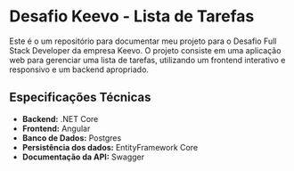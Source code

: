 # Desafio Keevo - Lista de Tarefas
Este é o um repositório para documentar meu projeto para o Desafio Full Stack Developer da empresa Keevo. O projeto consiste em uma aplicação web para gerenciar uma lista de tarefas, utilizando um frontend interativo e responsivo e um backend apropriado.
## Especificações Técnicas

- **Backend:** .NET Core
- **Frontend:** Angular
- **Banco de Dados:** Postgres
- **Persistência dos dados:** EntityFramework Core
- **Documentação da API:** Swagger
